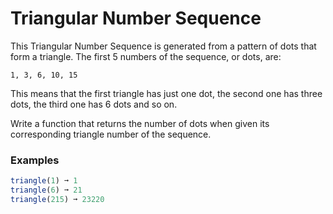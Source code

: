 # Triangular Number Sequence

This Triangular Number Sequence is generated from a pattern of dots that form a triangle. The first 5 numbers of the sequence, or dots, are:
```
1, 3, 6, 10, 15
```
This means that the first triangle has just one dot, the second one has three dots, the third one has 6 dots and so on.

Write a function that returns the number of dots when given its corresponding triangle number of the sequence.

### Examples
```js
triangle(1) ➞ 1
triangle(6) ➞ 21
triangle(215) ➞ 23220
```
